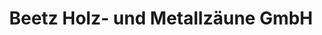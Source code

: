 ---
title: "Beetz Holz- und Metallzäune GmbH"
url: /hannover/beetz-holz-und-metallzaeune-gmbh/
shop: Allgemein
---